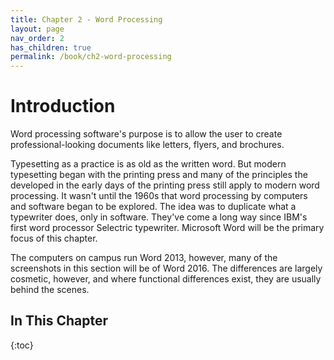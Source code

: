 ```yaml
---
title: Chapter 2 - Word Processing
layout: page
nav_order: 2
has_children: true
permalink: /book/ch2-word-processing
---
```


# Introduction

Word processing software's purpose is to allow the user to create
professional-looking documents like letters, flyers, and brochures.

Typesetting as a practice is as old as the written word. But modern
typesetting began with the printing press and many of the principles the
developed in the early days of the printing press still apply to modern
word processing. It wasn't until the 1960s that word processing by
computers and software began to be explored. The idea was to duplicate
what a typewriter does, only in software. They've come a long way since
IBM's first word processor Selectric typewriter. Microsoft Word will be
the primary focus of this chapter.

The computers on campus run Word 2013, however, many of the screenshots
in this section will be of Word 2016. The differences are largely
cosmetic, however, and where functional differences exist, they are
usually behind the scenes.

## In This Chapter

{:toc}
